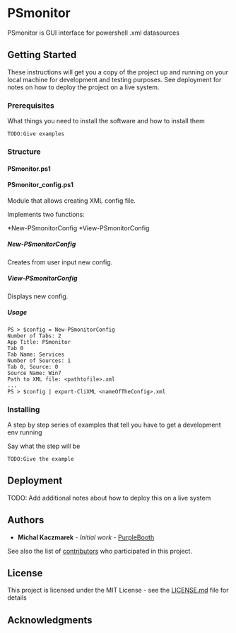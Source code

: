 # PSmonitor

PSmonitor is GUI interface for powershell .xml datasources

## Getting Started

These instructions will get you a copy of the project up and running on your local machine for development and testing purposes. See deployment for notes on how to deploy the project on a live system.

### Prerequisites

What things you need to install the software and how to install them

```
TODO:Give examples
```

### Structure

#### PSmonitor.ps1

#### PSmonitor_config.ps1

Module that allows creating XML config file.

Implements two functions:

*New-PSmonitorConfig
*View-PSmonitorConfig

##### New-PSmonitorConfig

Creates from user input new config.

##### View-PSmonitorConfig

Displays new config.

##### Usage

```
PS > $config = New-PSmonitorConfig
Number of Tabs: 2
App Title: PSmonitor
Tab 0
Tab Name: Services
Number of Sources: 1
Tab 0, Source: 0
Source Name: Win7
Path to XML file: <pathtofile>.xml
...
PS > $config | export-CliXML <nameOfTheConfig>.xml
```

### Installing

A step by step series of examples that tell you have to get a development env running

Say what the step will be

```
TODO:Give the example
```

## Deployment

TODO: Add additional notes about how to deploy this on a live system

## Authors

* **Michal Kaczmarek** - *Initial work* - [PurpleBooth](https://github.com/mikekacz)

See also the list of [contributors](https://github.com/mikekacz/PSmonitor/contributors) who participated in this project.

## License

This project is licensed under the MIT License - see the [LICENSE.md](LICENSE.md) file for details

## Acknowledgments



